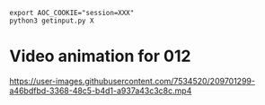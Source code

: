 ```
export AOC_COOKIE="session=XXX"
python3 getinput.py X
```

# Video animation for 012



https://user-images.githubusercontent.com/7534520/209701299-a46bdfbd-3368-48c5-b4d1-a937a43c3c8c.mp4

